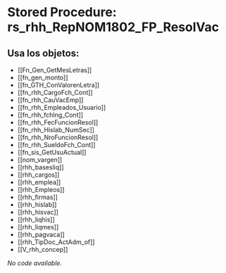 # Stored Procedure: rs_rhh_RepNOM1802_FP_ResolVac

## Usa los objetos:
- [[Fn_Gen_GetMesLetras]]
- [[fn_gen_monto]]
- [[fn_GTH_ConValorenLetra]]
- [[fn_rhh_CargoFch_Cont]]
- [[fn_rhh_CauVacEmp]]
- [[fn_rhh_Empleados_Usuario]]
- [[fn_rhh_fchIng_Cont]]
- [[fn_rhh_FecFuncionResol]]
- [[fn_rhh_Hislab_NumSec]]
- [[fn_rhh_NroFuncionResol]]
- [[fn_rhh_SueldoFch_Cont]]
- [[fn_sis_GetUsuActual]]
- [[nom_vargen]]
- [[rhh_basesliq]]
- [[rhh_cargos]]
- [[rhh_emplea]]
- [[rhh_Empleos]]
- [[rhh_firmas]]
- [[rhh_hislab]]
- [[rhh_hisvac]]
- [[rhh_liqhis]]
- [[rhh_liqmes]]
- [[rhh_pagvaca]]
- [[rhh_TipDoc_ActAdm_of]]
- [[V_rhh_concep]]

*No code available.*
